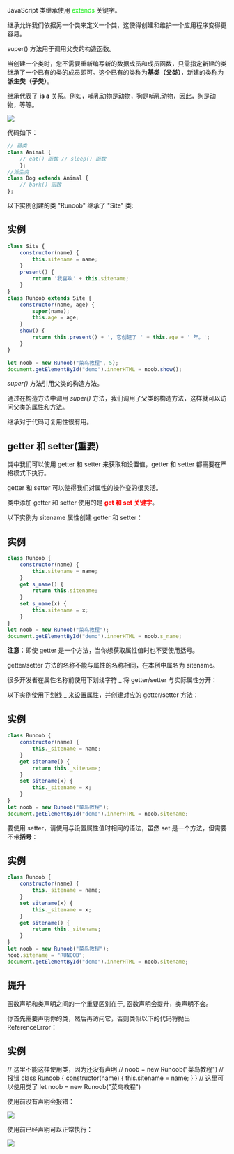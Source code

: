 JavaScript 类继承使用 <font color=‘green“>extends</font> 关键字。

继承允许我们依据另一个类来定义一个类，这使得创建和维护一个应用程序变得更容易。

super() 方法用于调用父类的构造函数。

当创建一个类时，您不需要重新编写新的数据成员和成员函数，只需指定新建的类继承了一个已有的类的成员即可。这个已有的类称为**基类（父类）**，新建的类称为**派生类（子类）**。

继承代表了 **is a** 关系。例如，哺乳动物是动物，狗是哺乳动物，因此，狗是动物，等等。

![](https://www.runoob.com/wp-content/uploads/2015/05/cpp-inheritance-2020-12-15-1.png)

代码如下：

``` js
// 基类 
class Animal { 
	// eat() 函数 // sleep() 函数 
	}; 
//派生类 
class Dog extends Animal { 
	// bark() 函数 
};
```

以下实例创建的类 "Runoob" 继承了 "Site" 类:

## 实例

``` js
class Site { 
	constructor(name) { 
		this.sitename = name; 
	} 
	present() { 
		return '我喜欢' + this.sitename; 
	} 
} 
class Runoob extends Site { 
	constructor(name, age) { 
		super(name); 
		this.age = age; 
	} 
	show() { 
		return this.present() + ', 它创建了 ' + this.age + ' 年。'; 
	} 
} 

let noob = new Runoob("菜鸟教程", 5); 
document.getElementById("demo").innerHTML = noob.show();
```

_super()_ 方法引用父类的构造方法。

通过在构造方法中调用 _super()_ 方法，我们调用了父类的构造方法，这样就可以访问父类的属性和方法。

继承对于代码可复用性很有用。

## getter 和 setter(重要)

类中我们可以使用 getter 和 setter 来获取和设置值，getter 和 setter 都需要在严格模式下执行。

getter 和 setter 可以使得我们对属性的操作变的很灵活。

类中添加 getter 和 setter 使用的是<font color="red"> <strong>get 和 set 关键字</strong></font>。

以下实例为 sitename 属性创建 getter 和 setter：

## 实例

``` js
class Runoob { 
	constructor(name) { 
		this.sitename = name; 
	} 
	get s_name() { 
		return this.sitename; 
	} 
	set s_name(x) { 
		this.sitename = x; 
	} 
} 
let noob = new Runoob("菜鸟教程"); 
document.getElementById("demo").innerHTML = noob.s_name;
```

**注意**：即使 getter 是一个方法，当你想获取属性值时也不要使用括号。

getter/setter 方法的名称不能与属性的名称相同，在本例中属名为 sitename。

很多开发者在属性名称前使用下划线字符 _ 将 getter/setter 与实际属性分开：

以下实例使用下划线 _ 来设置属性，并创建对应的 getter/setter 方法：

## 实例

``` js
class Runoob { 
	constructor(name) { 
		this._sitename = name; 
	} 
	get sitename() { 
		return this._sitename; 
	} 
	set sitename(x) { 
		this._sitename = x; 
	} 
} 
let noob = new Runoob("菜鸟教程"); 
document.getElementById("demo").innerHTML = noob.sitename;
```

要使用 setter，请使用与设置属性值时相同的语法，虽然 set 是一个方法，但需要不带**括号**：

## 实例

``` js
class Runoob { 
	constructor(name) { 
		this._sitename = name; 
	} 
	set sitename(x) { 
		this._sitename = x; 
	} 
	get sitename() { 
		return this._sitename; 
	} 
} 
let noob = new Runoob("菜鸟教程"); 
noob.sitename = "RUNOOB"; 
document.getElementById("demo").innerHTML = noob.sitename;
```


## 提升

函数声明和类声明之间的一个重要区别在于, 函数声明会提升，类声明不会。

你首先需要声明你的类，然后再访问它，否则类似以下的代码将抛出 ReferenceError：

## 实例

// 这里不能这样使用类，因为还没有声明 // noob = new Runoob("菜鸟教程") // 报错 class Runoob { constructor(name) { this.sitename = name; } } // 这里可以使用类了 let noob = new Runoob("菜鸟教程")

使用前没有声明会报错：

![](https://www.runoob.com/wp-content/uploads/2022/01/6A6A2B83-CFA8-4BA0-BB5F-256467CC4702.jpg)

使用前已经声明可以正常执行：

![](https://www.runoob.com/wp-content/uploads/2022/01/83DA43AE-E695-4923-A8CE-0AD92538D6A8.jpg)